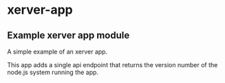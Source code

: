 # xerver-app
## Example xerver app module
A simple example of an xerver app.  

This app adds a single api endpoint that returns the version number of the node.js system running the app.

